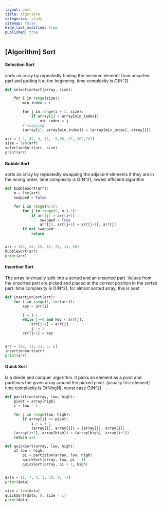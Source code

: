 ```yaml
---
layout: post
title: Algorithm 
categories: study
sitemap: false
hide_last_modified: true
published: true
---
```


## [Algorithm] Sort

#### Selection Sort
sorts an array by repeatedly finding the mininum element from unsorted part and putting it at the beginning.
time complexity is O(N^2)

~~~python
def selectionSort(array, size):

    for i in range(size):
        min_index = i

        for j in range(i + 1, size):
            if array[j] < array[min_index]:
                min_index = j
        # swapping
        (array[i], array[min_index]) = (array[min_index], array[i])

arr = [-2, 45, 0, 11, -9,88,-97,-202,747]
size = len(arr)
selectionSort(arr, size)
print(arr)
~~~

#### Bubble Sort
sorts an array by repeatedly swapping the adjacent elements if they are in the wrong order.
time complexity is O(N^2), lowest efficient algorithm

~~~python
def bubbleSort(arr):
    n = len(arr)
    swapped = False

    for i in range(n-1):
        for j in range(0, n-i-1):
            if arr[j] > arr[j+1] :
                swapped = True
                arr[j], arr[j+1] = arr[j+1], arr[j]
        if not swapped:
            return                


arr = [64, 34, 25, 12, 22, 11, 90]
bubbleSort(arr)
print(arr)
~~~

#### Insertion Sort
The array is virtually split into a sorted and an unsorted part. Values from the unsorted part are picked and placed at the correct position in the sorted part.
time complexity is O(N^2), for almost sorted array, this is best

~~~python
def insertionSort(arr):
    for i in range(1, len(arr)):
        key = arr[i]

        j = i-1
        while j>=0 and key < arr[j]:
            arr[j+1] = arr[j]
            j -= 1
        arr[j+1] = key        


arr = [12, 11, 13, 5, 6]
insertionSort(arr)
print(arr)
~~~

#### Quick Sort
is a divide and conquer algorithm. It picks an element as a pivot and partitions the given array around the picked pivot. (usually first element)
time complexity is O(NlogN), worst case O(N^2)

~~~python
def partition(array, low, high):
    pivot = array[high]
    i = low - 1

    for j in range(low, high):
        if array[j] <= pivot:
            i = i + 1
            (array[i], array[j]) = (array[j], array[i])
    (array[i+1], array[high]) = (array[high], array[i+1])
    return i+1

def quickSort(array, low, high):
    if low < high:
        pi = partition(array, low, high)
        quickSort(array, low, pi - 1)
        quickSort(array, pi + 1, high)


data = [1, 7, 4, 1, 10, 9, -2]
print(data)

size = len(data) 
quickSort(data, 0, size - 1)
print(data)
~~~

